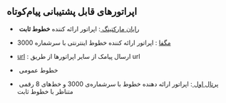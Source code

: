 ## اپراتورهای قابل پشتیبانی پیام‌کوتاه


- ​    [رایان مارکتینگ ](https://github.com/1stco/PayamGostarDocs/blob/master/help2.5.4%20new/Getting-Started/General%20settings/Line%20settings/sms/rayan.md):  اپراتور ارائه کننده **خطوط ثابت** 

-    [مگفا](https://github.com/1stco/PayamGostarDocs/blob/master/help2.5.4%20new/Getting-Started/General%20settings/Line%20settings/sms/magfa.md) : اپراتور ارائه کننده خطوط اینترنتی با سرشماره 3000 

-  [url](https://github.com/1stco/PayamGostarDocs/blob/master/help2.5.4%20new/Getting-Started/General%20settings/Line%20settings/sms/ur.md) : ارسال پیامک از سایر اپراتورها از طریق url 

- ​    خطوط عمومی

- ​    [پرتال اول ](https://github.com/1stco/PayamGostarDocs/blob/master/help2.5.4%20new/Getting-Started/General%20settings/Line%20settings/sms/1st.md): اپراتور ارائه دهنده خطوط با سرشماره‌ی 3000 و خط‌های 8 رقمی متناظر با خطوط ثابت 

